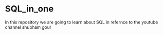 # SQL_in_one
In this repository we are going to learn about SQL in refernce to the youtube channel shubham gour
